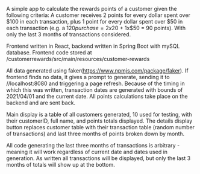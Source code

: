 A simple app to calculate the rewards points of a customer given the following criteria:
A customer receives 2 points for every dollar spent over $100 in each transaction, plus 1 point for every dollar spent over $50 in each transaction
(e.g. a $120 purchase = 2x$20 + 1x$50 = 90 points).
With only the last 3 months of transactions considered.

Frontend written in React, backend written in Spring Boot with mySQL database. Frontend code stored at /customerrewards/src/main/resources/customer-rewards

All data generated using faker(https://www.npmjs.com/package/faker). If frontend finds no data, it gives a prompt to generate, sending it to //localhost:8080 and 
triggering a page refresh. Because of the timing in which this was written, transaction dates are generated with bounds of 2021/04/01 and the current date.
All points calculations take place on the backend and are sent back.

Main display is a table of all customers generated, 10 used for testing, with their customerID, full name, and points totals displayed. The details display button replaces
customer table with their transaction table (random number of transactions) and last three months of points broken down by month.

All code generating the last three months of transactions is arbitrary - meaning it will work regardless of current date and dates used in generation. As written all transactions
will be displayed, but only the last 3 months of totals will show up at the bottom.
